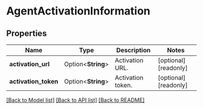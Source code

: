 # AgentActivationInformation

## Properties

Name | Type | Description | Notes
------------ | ------------- | ------------- | -------------
**activation_url** | Option<**String**> | Activation URL. | [optional][readonly]
**activation_token** | Option<**String**> | Activation token. | [optional][readonly]

[[Back to Model list]](../README.md#documentation-for-models) [[Back to API list]](../README.md#documentation-for-api-endpoints) [[Back to README]](../README.md)


